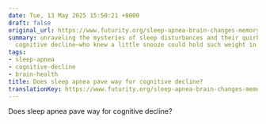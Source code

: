 ```yaml
---
date: Tue, 13 May 2025 15:50:21 +0000
draft: false
original_url: https://www.futurity.org/sleep-apnea-brain-changes-memory-loss-3280412-2/?utm_source=rss&utm_medium=rss&utm_campaign=sleep-apnea-brain-changes-memory-loss-3280412-2
summary: unraveling the mysteries of sleep disturbances and their quirky links to
  cognitive decline—who knew a little snooze could hold such weight in brain health?
tags:
- sleep-apnea
- cognitive-decline
- brain-health
title: Does sleep apnea pave way for cognitive decline?
translationKey: https://www.futurity.org/sleep-apnea-brain-changes-memory-loss-3280412-2/?utm_source=rss&utm_medium=rss&utm_campaign=sleep-apnea-brain-changes-memory-loss-3280412-2
---
```


Does sleep apnea pave way for cognitive decline?